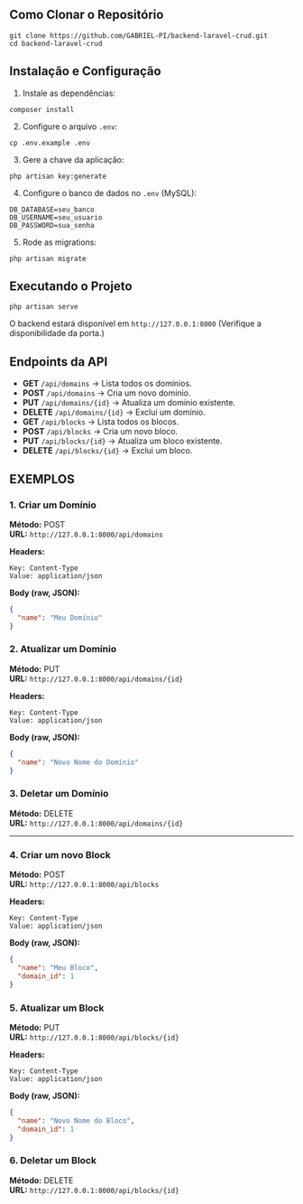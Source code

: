 ## Como Clonar o Repositório
```
git clone https://github.com/GABRIEL-PI/backend-laravel-crud.git
cd backend-laravel-crud
```

## Instalação e Configuração
1. Instale as dependências:
```
composer install
```
2. Configure o arquivo `.env`:
```
cp .env.example .env
```
3. Gere a chave da aplicação:
```
php artisan key:generate
```
4. Configure o banco de dados no `.env` (MySQL):
```
DB_DATABASE=seu_banco
DB_USERNAME=seu_usuario
DB_PASSWORD=sua_senha
```
5. Rode as migrations:
```
php artisan migrate
```

## Executando o Projeto
```
php artisan serve
```
O backend estará disponível em `http://127.0.0.1:8000` (Verifique a disponibilidade da porta.)

## Endpoints da API
- **GET** `/api/domains` → Lista todos os domínios.
- **POST** `/api/domains` → Cria um novo domínio.
- **PUT** `/api/domains/{id}` → Atualiza um domínio existente.
- **DELETE** `/api/domains/{id}` → Exclui um domínio.
- **GET** `/api/blocks` → Lista todos os blocos.
- **POST** `/api/blocks` → Cria um novo bloco.
- **PUT** `/api/blocks/{id}` → Atualiza um bloco existente.
- **DELETE** `/api/blocks/{id}` → Exclui um bloco.

## EXEMPLOS

### 1. Criar um Domínio
**Método:** POST  
**URL:** `http://127.0.0.1:8000/api/domains`

**Headers:**
```
Key: Content-Type
Value: application/json
```

**Body (raw, JSON):**
```json
{
  "name": "Meu Domínio"
}
```

### 2. Atualizar um Domínio
**Método:** PUT  
**URL:** `http://127.0.0.1:8000/api/domains/{id}`

**Headers:**
```
Key: Content-Type
Value: application/json
```

**Body (raw, JSON):**
```json
{
  "name": "Novo Nome do Domínio"
}
```

### 3. Deletar um Domínio
**Método:** DELETE  
**URL:** `http://127.0.0.1:8000/api/domains/{id}`

---

### 4. Criar um novo Block
**Método:** POST  
**URL:** `http://127.0.0.1:8000/api/blocks`

**Headers:**
```
Key: Content-Type
Value: application/json
```

**Body (raw, JSON):**
```json
{
  "name": "Meu Bloco",
  "domain_id": 1
}
```

### 5. Atualizar um Block
**Método:** PUT  
**URL:** `http://127.0.0.1:8000/api/blocks/{id}`

**Headers:**
```
Key: Content-Type
Value: application/json
```

**Body (raw, JSON):**
```json
{
  "name": "Novo Nome do Bloco",
  "domain_id": 1
}
```

### 6. Deletar um Block
**Método:** DELETE  
**URL:** `http://127.0.0.1:8000/api/blocks/{id}`